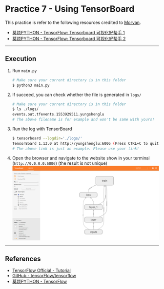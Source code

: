 # Practice 7 - Using TensorBoard

This practice is refer to the following resources credited to [Morvan](https://github.com/MorvanZhou).
* [莫烦PYTHON - TensorFlow: Tensorboard 可视化好帮手 1](https://morvanzhou.github.io/tutorials/machine-learning/tensorflow/4-1-tensorboard1/)
* [莫烦PYTHON - TensorFlow: Tensorboard 可视化好帮手 2](https://morvanzhou.github.io/tutorials/machine-learning/tensorflow/4-2-tensorboard2/)

---
## Execution

1. Run `main.py`
    ```bash
    # Make sure your current directory is in this folder
    $ python3 main.py
    ```
2. If succeed, you can check whether the file is generated in `logs/`
    ```bash
    # Make sure your current directory is in this folder
    $ ls ./logs/
    events.out.tfevents.1553929511.yungshenglu
    # The above filename is for example and won't be same with yours!
    ```
3. Run the log with TensorBoard
    ```bash
    $ tensorboard --logdir='./logs/'
    TensorBoard 1.13.0 at http://yungshenglu:6006 (Press CTRL+C to quit)
    # The above link is just an example. Please use your link!
    ```
4. Open the browser and navigate to the website show in your terminal (`http://0.0.0.0:6006`) (the result is not unique)
    ![](../../../../res/img/movan/8-tensorboard.png)

---
## References

* [TensorFlow Official - Tutorial](https://www.tensorflow.org/tutorials/)
* [GitHub - tensorFlow/tensorflow](https://github.com/tensorflow/tensorflow)
* [莫烦PYTHON - TensorFlow](https://morvanzhou.github.io/tutorials/machine-learning/tensorflow)